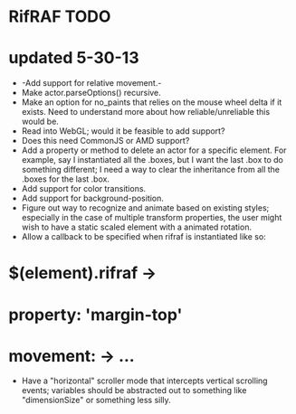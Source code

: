 # RifRAF TODO
# updated 5-30-13

* -Add support for relative movement.-
* Make actor.parseOptions() recursive.
* Make an option for no_paints that relies on the mouse wheel delta if it exists. Need to understand more about how reliable/unreliable this would be.
* Read into WebGL; would it be feasible to add support?
* Does this need CommonJS or AMD support?
* Add a property or method to delete an actor for a specific element. For example, say I instantiated all the .boxes, but I want the last .box to do something different; I need a way to clear the inheritance from all the .boxes for the last .box.
* Add support for color transitions.
* Add support for background-position.
* Figure out way to recognize and animate based on existing styles; especially in the case of multiple transform properties, the user might wish to have a static scaled element with a animated rotation.
* Allow a callback to be specified when rifraf is instantiated like so:
# 	$(element).rifraf ->
# 		property: 'margin-top'
# 		movement: -> …
* Have a "horizontal" scroller mode that intercepts vertical scrolling events; variables should be abstracted out to something like "dimensionSize" or something less silly.